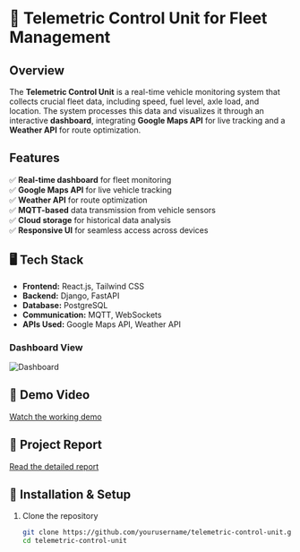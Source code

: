 # 🚛 Telemetric Control Unit for Fleet Management

## Overview  
The **Telemetric Control Unit** is a real-time vehicle monitoring system that collects crucial fleet data, including speed, fuel level, axle load, and location. The system processes this data and visualizes it through an interactive **dashboard**, integrating **Google Maps API** for live tracking and a **Weather API** for route optimization.

## Features  
✅ **Real-time dashboard** for fleet monitoring  
✅ **Google Maps API** for live vehicle tracking  
✅ **Weather API** for route optimization  
✅ **MQTT-based** data transmission from vehicle sensors  
✅ **Cloud storage** for historical data analysis  
✅ **Responsive UI** for seamless access across devices  

## 🖥️ Tech Stack  
- **Frontend:** React.js, Tailwind CSS  
- **Backend:** Django, FastAPI  
- **Database:** PostgreSQL  
- **Communication:** MQTT, WebSockets  
- **APIs Used:** Google Maps API, Weather API  

### Dashboard View  
![Dashboard](<link-to-dashboard-image>)  

## 🎥 Demo Video  
[Watch the working demo](<link-to-video>)  

## 📄 Project Report  
[Read the detailed report](<link-to-report-pdf>)  

## 🚀 Installation & Setup  
1. Clone the repository  
   ```sh
   git clone https://github.com/yourusername/telemetric-control-unit.git
   cd telemetric-control-unit
